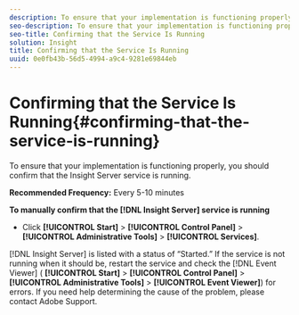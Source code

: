 ```yaml
---
description: To ensure that your implementation is functioning properly, you should confirm that the Insight Server service is running.
seo-description: To ensure that your implementation is functioning properly, you should confirm that the Insight Server service is running.
seo-title: Confirming that the Service Is Running
solution: Insight
title: Confirming that the Service Is Running
uuid: 0e0fb43b-56d5-4994-a9c4-9281e69844eb
---
```


# Confirming that the Service Is Running{#confirming-that-the-service-is-running}

To ensure that your implementation is functioning properly, you should confirm that the Insight Server service is running.

 **Recommended Frequency:** Every 5-10 minutes

**To manually confirm that the [!DNL Insight Server] service is running**

* Click **[!UICONTROL Start]** > **[!UICONTROL Control Panel]** > **[!UICONTROL Administrative Tools]** > **[!UICONTROL Services]**.

[!DNL Insight Server] is listed with a status of “Started.” If the service is not running when it should be, restart the service and check the [!DNL Event Viewer] ( **[!UICONTROL Start]** > **[!UICONTROL Control Panel]** > **[!UICONTROL Administrative Tools]** > **[!UICONTROL Event Viewer]**) for errors. If you need help determining the cause of the problem, please contact Adobe Support. 

